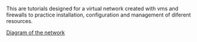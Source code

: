 This are tutorials designed for a virtual network created with vms and firewalls to practice installation, configuration and management of diferent resources.

[Diagram of the network](diagram.pdf)